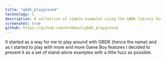```yaml
---
title: "gbdk_playground"
technology: C
description: A collection of simple examples using the GBDK library for the Game Boy.
screenshot: true
github: https://github.com/mrombout/gbdk_playground
---
```


It started as a way for me to play around with GBDK (hence the name) and as I started to play with more and more Game Boy features I decided to present it as a set of stand-alone examples with a little fuzz as possible.
